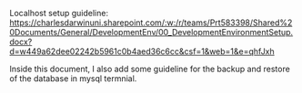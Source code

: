Localhost setup guideline:
https://charlesdarwinuni.sharepoint.com/:w:/r/teams/Prt583398/Shared%20Documents/General/DevelopmentEnv/00_DevelopmentEnvironmentSetup.docx?d=w449a62dee02242b5961c0b4aed36c6cc&csf=1&web=1&e=qhfJxh

Inside this document, I also add some guideline for the backup and restore of the database in mysql termnial.
